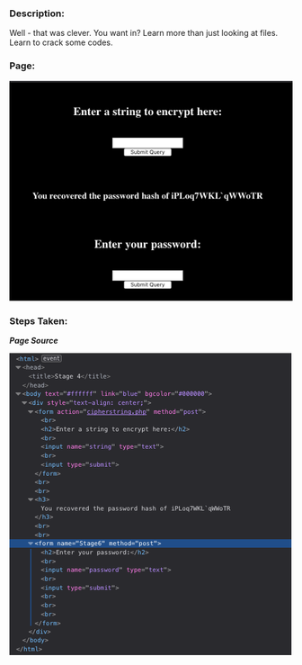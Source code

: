 ### Description:

Well - that was clever. You want in? Learn more than just looking at files. Learn to crack some codes.

### Page:

![Image](https://raw.githubusercontent.com/r4g1n-cajun/CTF-Writeups/master/NCSAM%20Hacktober%20CTF%202018/Web%20Exploitation/Files/finalcircle.png?token=AlLywIvst8XmTuVCedTRPty0Wc_-pPUOks5b2iLfwA%3D%3D)

### Steps Taken:

***Page Source***

![Image](https://raw.githubusercontent.com/r4g1n-cajun/CTF-Writeups/master/NCSAM%20Hacktober%20CTF%202018/Web%20Exploitation/Files/finalcirclehtml.png?token=AlLywGts-VRwfr3-gAEQYUt1tC6L_zs5ks5b2iLfwA%3D%3D)
